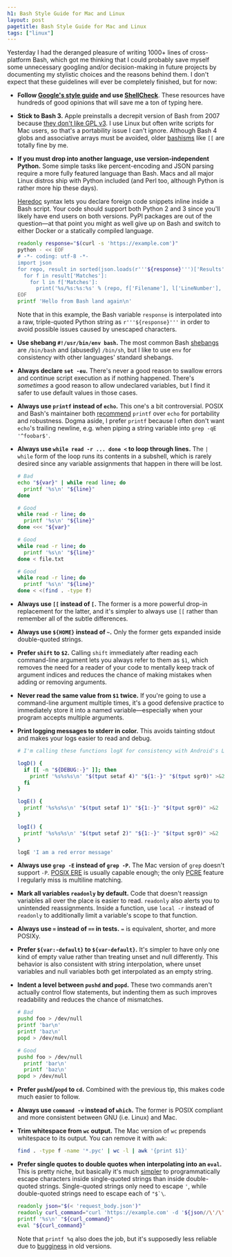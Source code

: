 ```yaml
---
h1: Bash Style Guide for Mac and Linux
layout: post
pagetitle: Bash Style Guide for Mac and Linux
tags: ["linux"]
---
```


Yesterday I had the deranged pleasure of writing 1000+ lines of cross-platform Bash, which got me thinking that I could probably save myself some unnecessary googling and/or decision-making in future projects by documenting my stylistic choices and the reasons behind them. I don't expect that these guidelines will ever be completely finished, but for now:

- **Follow [Google's style guide](https://google.github.io/styleguide/shell.xml) and use [ShellCheck](https://github.com/koalaman/shellcheck)**. These resources have hundreds of good opinions that will save me a ton of typing here.

- **Stick to Bash 3.** Apple preinstalls a decrepit version of Bash from 2007 because [they don't like GPL v3](https://www.reddit.com/r/osx/comments/51v1jg/what_is_the_reason_for_osx_to_use_bash_3257_and/). I use Linux but often write scripts for Mac users, so that's a portability issue I can't ignore. Although Bash 4 globs and associative arrays must be avoided, older [bashisms](https://mywiki.wooledge.org/Bashism) like `[[` are totally fine by me.

- **If you must drop into another language, use version-independent Python.** Some simple tasks like percent-encoding and JSON parsing require a more fully featured language than Bash. Macs and all major Linux distros ship with Python included (and Perl too, although Python is rather more hip these days).

  [Heredoc](https://en.wikipedia.org/wiki/Here_document) syntax lets you declare foreign code snippets inline inside a Bash script. Your code should support both Python 2 and 3 since you'll likely have end users on both versions. PyPI packages are out of the question&mdash;at that point you might as well give up on Bash and switch to either Docker or a statically compiled language.

  ```bash
  readonly response="$(curl -s 'https://example.com')"
  python - << EOF
  # -*- coding: utf-8 -*-
  import json
  for repo, result in sorted(json.loads(r'''${response}''')['Results'].items()):
    for f in result['Matches']:
      for l in f['Matches']:
        print('%s/%s:%s:%s' % (repo, f['Filename'], l['LineNumber'], l['Line']))
  EOF
  printf 'Hello from Bash land again\n'
  ```

  Note that in this example, the Bash variable `response` is interpolated into a raw, triple-quoted Python string as `r'''${response}'''` in order to avoid possible issues caused by unescaped characters.

- **Use shebang `#!/usr/bin/env bash`.** The most common Bash [shebangs](<https://en.wikipedia.org/wiki/Shebang_(Unix)>) are `/bin/bash` and (abusedly) `/bin/sh`, but I like to use `env` for consistency with other languages' standard shebangs.

- **Always declare `set -eu`.** There's never a good reason to swallow errors and continue script execution as if nothing happened. There's _sometimes_ a good reason to allow undeclared variables, but I find it safer to use default values in those cases.

- **Always use `printf` instead of `echo`.** This one's a bit controversial. POSIX and Bash's maintainer both [recommend](https://askubuntu.com/a/537987) `printf` over `echo` for portability and robustness. Dogma aside, I prefer `printf` because I often don't want `echo`'s trailing newline, e.g. when piping a string variable into `grep -qE '^foobar$'`.

- **Always use `while read -r ... done <` to loop through lines.** The `| while` form of the loop runs its contents in a subshell, which is rarely desired since any variable assignments that happen in there will be lost.

  ```bash
  # Bad
  echo "${var}" | while read line; do
    printf '%s\n' "${line}"
  done

  # Good
  while read -r line; do
    printf '%s\n' "${line}"
  done <<< "${var}"

  # Good
  while read -r line; do
    printf '%s\n' "${line}"
  done < file.txt

  # Good
  while read -r line; do
    printf '%s\n' "${line}"
  done < <(find . -type f)
  ```

- **Always use `[[` instead of `[`.** The former is a more powerful drop-in replacement for the latter, and it's simpler to always use `[[` rather than remember all of the subtle differences.

- **Always use `${HOME}` instead of `~`.** Only the former gets expanded inside double-quoted strings.

- **Prefer `shift` to `$2`.** Calling `shift` immediately after reading each command-line argument lets you always refer to them as `$1`, which removes the need for a reader of your code to mentally keep track of argument indices and reduces the chance of making mistakes when adding or removing arguments.

- **Never read the same value from `$1` twice.** If you're going to use a command-line argument multiple times, it's a good defensive practice to immediately store it into a named variable&mdash;especially when your program accepts multiple arguments.

- **Print logging messages to stderr in color.** This avoids tainting stdout and makes your logs easier to read and debug.

  ```bash
  # I'm calling these functions logX for consistency with Android's Log class

  logD() {
    if [[ -n "${DEBUG:-}" ]]; then
      printf '%s%s%s\n' "$(tput setaf 4)" "${1:-}" "$(tput sgr0)" >&2
    fi
  }

  logE() {
    printf '%s%s%s\n' "$(tput setaf 1)" "${1:-}" "$(tput sgr0)" >&2
  }

  logI() {
    printf '%s%s%s\n' "$(tput setaf 2)" "${1:-}" "$(tput sgr0)" >&2
  }

  logE 'I am a red error message'
  ```

- **Always use `grep -E` instead of `grep -P`.** The Mac version of `grep` doesn't support `-P`. [POSIX ERE](https://en.wikibooks.org/wiki/Regular_Expressions/POSIX-Extended_Regular_Expressions) is usually capable enough; the only [PCRE](https://en.wikipedia.org/wiki/Perl_Compatible_Regular_Expressions) feature I regularly miss is multiline matching.

- **Mark all variables `readonly` by default.** Code that doesn't reassign variables all over the place is easier to read. `readonly` also alerts you to unintended reassignments. Inside a function, use `local -r` instead of `readonly` to additionally limit a variable's scope to that function.

- **Always use `=` instead of `==` in tests.** `=` is equivalent, shorter, and more POSIXy.

- **Prefer `${var:-default}` to `${var-default}`.** It's simpler to have only one kind of empty value rather than treating unset and null differently. This behavior is also consistent with string interpolation, where unset variables and null variables both get interpolated as an empty string.

- **Indent a level between `pushd` and `popd`.** These two commands aren't actually control flow statements, but indenting them as such improves readability and reduces the chance of mismatches.

  ```bash
  # Bad
  pushd foo > /dev/null
  printf 'bar\n'
  printf 'baz\n'
  popd > /dev/null

  # Good
  pushd foo > /dev/null
    printf 'bar\n'
    printf 'baz\n'
  popd > /dev/null
  ```

- **Prefer `pushd`/`popd` to `cd`.** Combined with the previous tip, this makes code much easier to follow.

- **Always use `command -v` instead of `which`.** The former is POSIX compliant and more consistent between GNU (i.e. Linux) and Mac.

- **Trim whitespace from `wc` output.** The Mac version of `wc` prepends whitespace to its output. You can remove it with `awk`:

  ```bash
  find . -type f -name '*.pyc' | wc -l | awk '{print $1}'
  ```

- **Prefer single quotes to double quotes when interpolating into an `eval`.** This is pretty niche, but basically it's much [simpler](https://stackoverflow.com/questions/15783701/which-characters-need-to-be-escaped-when-using-bash#comment71498177_20053121) to programmatically escape characters inside single-quoted strings than inside double-quoted strings. Single-quoted strings only need to escape `'`, while double-quoted strings need to escape each of `` "$`\ ``.

  ```bash
  readonly json="$(< 'request_body.json')"
  readonly curl_command="curl 'https://example.com' -d '${json//\'/\'\\\'\'}'"
  printf '%s\n' "${curl_command}"
  eval "${curl_command}"
  ```

  Note that `printf %q` also does the job, but it's supposedly less reliable due to [bugginess](https://stackoverflow.com/questions/15783701/which-characters-need-to-be-escaped-when-using-bash#comment71234255_27817504) in old versions.
